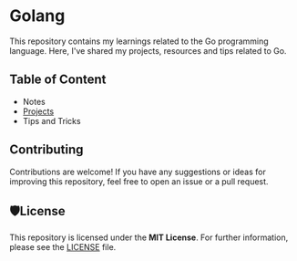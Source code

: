 # Golang

This repository contains my learnings related to the Go programming language. Here, I've shared my projects, resources and tips related to Go.

## Table of Content
- Notes
- [Projects](Projects)
- Tips and Tricks

## Contributing
Contributions are welcome! If you have any suggestions or ideas for improving this repository, feel free to open an issue or a pull request.

## 🛡️License
This repository is licensed under the **MIT License**. For further information, please see the [LICENSE](https://github.com/money8203/GO-golang/blob/f560e6840b920ede2dd6c47ae1577ebfb94232f8/LICENSE) file.
